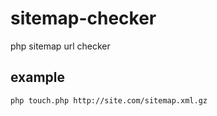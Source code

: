 # sitemap-checker
php sitemap url checker

## example

`php touch.php http://site.com/sitemap.xml.gz`
